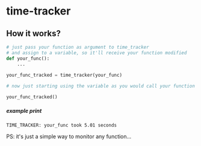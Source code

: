 # time-tracker

## How it works?

```python
# just pass your function as argument to time_tracker 
# and assign to a variable, so it'll receive your function modified
def your_func():
    ...
    
your_func_tracked = time_tracker(your_func)

# now just starting using the variable as you would call your function

your_func_tracked()
```

##### example print
```commandline
TIME_TRACKER: your_func took 5.01 seconds
```

PS: it's just a simple way to monitor any function...